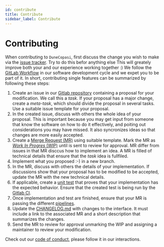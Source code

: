 ```yaml
---
id: contribute
title: Contribute
sidebar_label: Contribute
---
```


# Contributing

When contributing to `DuneCopasi`, first discuss the change you wish to make via the
[issue tracker](https://gitlab.dune-project.org/copasi/dune-copasi/-/issues). Try to do this befor anything else
This will greately improve both your and our experience working together :) 
We follow the [GitLab Workflow](https://about.gitlab.com/blog/2016/10/25/gitlab-workflow-an-overview/)
in our software development cycle and we expet you to be part of it. In short, contributing single
features can be summarized by following these steps:

1. Create an issue in our [Gitlab repository](https://gitlab.dune-project.org/copasi/dune-copasi) containing 
   a proposal for your modification. We call this a *task*. If your proposal has a 
   major change, create a *meta-task*, which should divide the proposal in several tasks. 
   Use a suitable issue template for your proposal.
2. In the created issue, discuss with others the whole idea of your proposal. This is important because
   you may get input from someone that know the software on how to do it effectively, and
   poiting out considerations you may have missed. It also syncronizes ideas so that changes are
   more easily accepted. 
3. Create a [Merge Request (MR)](https://docs.gitlab.com/ee/gitlab-basics/add-merge-request.html) 
   using suitable template. Mark the MR as 
   [*Work In Progres* (WIP)](https://docs.gitlab.com/ee/user/project/merge_requests/work_in_progress_merge_requests.html) 
   until is sent to review for approval. MR differ from issues in that MR disccus how to implement an
   idea. A MR is filled of technical details that ensure that the *task* idea is fullfiled.
4. Implement what you proposed :-) in a new branch.
5. In the MR, discuss with others the details of your implementation. If discussions show
   that your proposal has to be modified to be accepted, update the MR with the
   new technical details.
6. If applicable, create a [unit test](https://en.wikipedia.org/wiki/Unit_testing) that proves that 
   your implementation has the expected behavior. Ensure that the created test is being run 
   by the [Gitlab CI](https://docs.gitlab.com/ee/ci/pipelines.html).
7. Once implementation and test are finished, ensure that your MR is passing the different 
   [pipelines](.ci).
8. Update the [CHANGELOG.md](CHANGELOG.md) with changes to the interface. It must include
   a link to the associated MR and a short description that summarizes the changes.
9. Send the MR to review for approval unmarking the WIP and assigning a maintainer to review 
   your modification.

Check out our [code of conduct](CODE_OF_CONDUCT.md), please follow it in our interactions.

